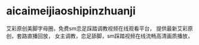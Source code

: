 # aicaimeijiaoshipinzhuanji
艾彩原创美脚字母圈，免费sm恋足踩踏调教视频在线观看平台， 提供最新艾彩原创，套路直播回放， 女主调教，恋足舔脚，sm踩踏视频在线流畅高清画质播放，
